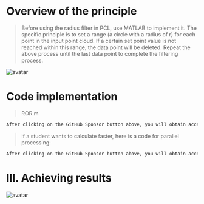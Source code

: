 #  Overview of the principle 

>  Before using the radius filter in PCL, use MATLAB to implement it. The specific principle is to set a range (a circle with a radius of r) for each point in the input point cloud. If a certain set point value is not reached within this range, the data point will be deleted. Repeat the above process until the last data point to complete the filtering process. 

![avatar]( 7efae70ebc054a19bb436aa77cb8e949.png) 

#  Code implementation 

>  ROR.m 

 ```python  
After clicking on the GitHub Sponsor button above, you will obtain access permissions to my private code repository ( https://github.com/slowlon/my_code_bar ) to view this blog code. By searching the code number of this blog, you can find the code you need, code number is: 202402030957409491
 ```  
>  If a student wants to calculate faster, here is a code for parallel processing: 

 ```python  
After clicking on the GitHub Sponsor button above, you will obtain access permissions to my private code repository ( https://github.com/slowlon/my_code_bar ) to view this blog code. By searching the code number of this blog, you can find the code you need, code number is: 202402030957409491
 ```  
#  III. Achieving results 

![avatar]( 68df3ce986e04727b1bb7ef827a08d9b.png) 

